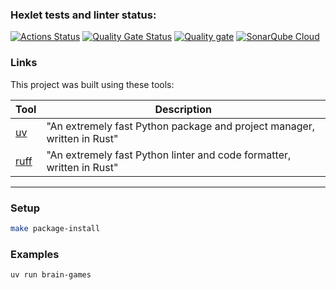 ### Hexlet tests and linter status:
[![Actions Status](https://github.com/figan915/python-project-49/actions/workflows/hexlet-check.yml/badge.svg)](https://github.com/figan915/python-project-49/actions)
[![Quality Gate Status](https://sonarcloud.io/api/project_badges/measure?project=figan915_python-project-49&metric=alert_status)](https://sonarcloud.io/summary/new_code?id=figan915_python-project-49)
[![Quality gate](https://sonarcloud.io/api/project_badges/quality_gate?project=figan915_python-project-49)](https://sonarcloud.io/summary/new_code?id=figan915_python-project-49)
[![SonarQube Cloud](https://sonarcloud.io/images/project_badges/sonarcloud-dark.svg)](https://sonarcloud.io/summary/new_code?id=figan915_python-project-49)

### Links

This project was built using these tools:

| Tool                                                                   | Description                                             |
|------------------------------------------------------------------------|---------------------------------------------------------|
| [uv](https://docs.astral.sh/uv/)                                       | "An extremely fast Python package and project manager, written in Rust" |
| [ruff](https://docs.astral.sh/ruff/)                                   | "An extremely fast Python linter and code formatter, written in Rust" |

---


### Setup

```bash
make package-install
```

### Examples
```bash
uv run brain-games
```